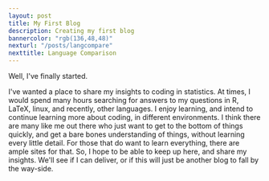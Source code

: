 ```yaml
---
layout: post
title: My First Blog
description: Creating my first blog
bannercolor: "rgb(136,48,48)"
nexturl: "/posts/langcompare"
nexttitle: Language Comparison
---
```


Well, I've finally started.

I've wanted a place to share my insights to coding
in statistics. At times, I would spend many hours
searching for answers to my questions in R, LaTeX,
linux, and recently, other languages. I enjoy
learning, and intend to continue learning more
about coding, in different environments. I think
there are many like me out there who just want to
get to the bottom of things quickly, and get a
bare bones understanding of things, without
learning every little detail. For those that do
want to learn everything, there are ample sites
for that. So, I hope to be able to keep up here,
and share my insights. We'll see if I can deliver,
or if this will just be another blog to fall by
the way-side.
